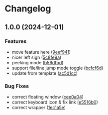 # Changelog

## 1.0.0 (2024-12-01)


### Features

* move feature here ([9eef941](https://github.com/you-n-g/navigate-note.nvim/commit/9eef9415198da6f0873cb1ebd8e1a24d5bc0b316))
* nicer left sign ([5c8fe9a](https://github.com/you-n-g/navigate-note.nvim/commit/5c8fe9a36303d4bfad6f46208955798403942fe4))
* peeking mode ([b56dfbd](https://github.com/you-n-g/navigate-note.nvim/commit/b56dfbd4de7e0e695bce00187592c4044dc4fdba))
* support file/line jump mode toggle ([bcfcf6d](https://github.com/you-n-g/navigate-note.nvim/commit/bcfcf6db82af09dd930e22ca00204cef85d35b8b))
* update from template ([ac5d1cc](https://github.com/you-n-g/navigate-note.nvim/commit/ac5d1cc11d0653b13b106ff92df4edb9f757a095))


### Bug Fixes

* correct floating window ([cee0a04](https://github.com/you-n-g/navigate-note.nvim/commit/cee0a04ab27437913990a71c2df0394ce0cf7e1c))
* correct keyboard icon & fix link ([e5516b0](https://github.com/you-n-g/navigate-note.nvim/commit/e5516b067e5d29d615ccfe61a51fa60084c3d016))
* correct wrapper ([1ec1a5e](https://github.com/you-n-g/navigate-note.nvim/commit/1ec1a5ef2a39bfd4df40eb53f356f6c3c271cde9))
